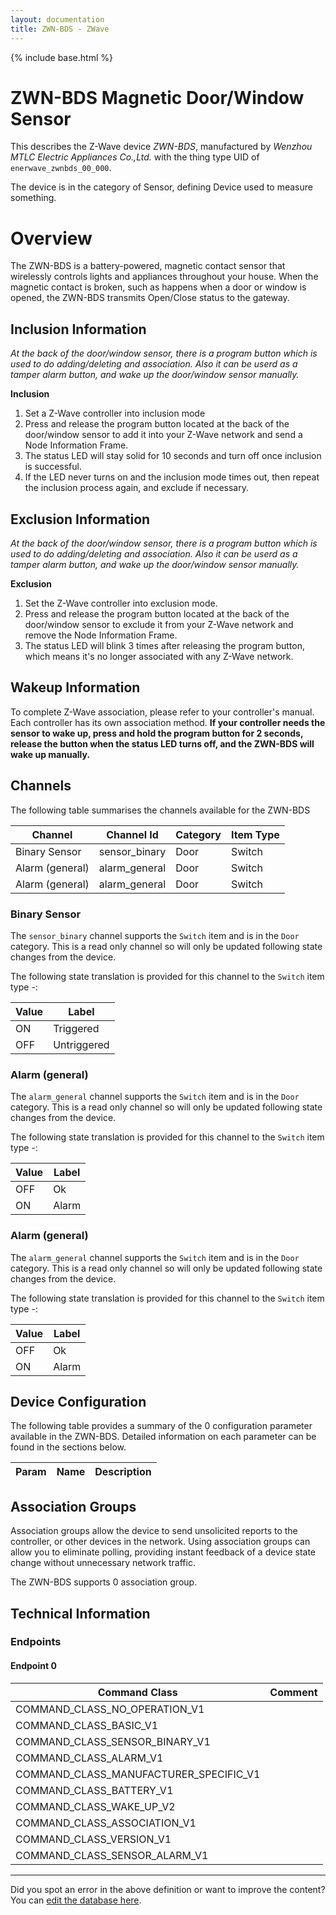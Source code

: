 ```yaml
---
layout: documentation
title: ZWN-BDS - ZWave
---
```


{% include base.html %}

# ZWN-BDS Magnetic Door/Window Sensor
This describes the Z-Wave device *ZWN-BDS*, manufactured by *Wenzhou MTLC Electric Appliances Co.,Ltd.* with the thing type UID of ```enerwave_zwnbds_00_000```.

The device is in the category of Sensor, defining Device used to measure something.

# Overview

The ZWN-BDS is a battery-powered, magnetic contact sensor that wirelessly controls lights and appliances throughout your house. When the magnetic contact is broken, such as happens when a door or window is opened, the ZWN-BDS transmits Open/Close status to the gateway.

## Inclusion Information

_At the back of the door/window sensor, there is a program button which is used to do adding/deleting and association. Also it can be userd as a tamper alarm button, and wake up the door/window sensor manually._

**Inclusion**

1. Set a Z-Wave controller into inclusion mode
2. Press and release the program button located at the back of the door/window sensor to add it into your Z-Wave network and send a Node Information Frame.
3. The status LED will stay solid for 10 seconds and turn off once inclusion is successful.
4. If the LED never turns on and the inclusion mode times out, then repeat the inclusion process again, and exclude if necessary.

## Exclusion Information

_At the back of the door/window sensor, there is a program button which is used to do adding/deleting and association. Also it can be userd as a tamper alarm button, and wake up the door/window sensor manually._

**Exclusion**

1. Set the Z-Wave controller into exclusion mode.
2. Press and release the program button located at the back of the door/window sensor to exclude it from your Z-Wave network and remove the Node Information Frame.
3. The status LED will blink 3 times after releasing the program button, which means it's no longer associated with any Z-Wave network.

## Wakeup Information

To complete Z-Wave association, please refer to your controller's manual. Each controller has its own association method. **If your controller needs the sensor to wake up, press and hold the program button for 2 seconds, release the button when the status LED turns off, and the ZWN-BDS will wake up manually.**

## Channels

The following table summarises the channels available for the ZWN-BDS

| Channel | Channel Id | Category | Item Type |
|---------|------------|----------|-----------|
| Binary Sensor | sensor_binary | Door | Switch | 
| Alarm (general) | alarm_general | Door | Switch | 
| Alarm (general) | alarm_general | Door | Switch | 

### Binary Sensor

The ```sensor_binary``` channel supports the ```Switch``` item and is in the ```Door``` category. This is a read only channel so will only be updated following state changes from the device.

The following state translation is provided for this channel to the ```Switch``` item type -:

| Value | Label     |
|-------|-----------|
| ON | Triggered |
| OFF | Untriggered |

### Alarm (general)

The ```alarm_general``` channel supports the ```Switch``` item and is in the ```Door``` category. This is a read only channel so will only be updated following state changes from the device.

The following state translation is provided for this channel to the ```Switch``` item type -:

| Value | Label     |
|-------|-----------|
| OFF | Ok |
| ON | Alarm |

### Alarm (general)

The ```alarm_general``` channel supports the ```Switch``` item and is in the ```Door``` category. This is a read only channel so will only be updated following state changes from the device.

The following state translation is provided for this channel to the ```Switch``` item type -:

| Value | Label     |
|-------|-----------|
| OFF | Ok |
| ON | Alarm |



## Device Configuration

The following table provides a summary of the 0 configuration parameter available in the ZWN-BDS.
Detailed information on each parameter can be found in the sections below.

| Param | Name  | Description |
|-------|-------|-------------|

## Association Groups

Association groups allow the device to send unsolicited reports to the controller, or other devices in the network. Using association groups can allow you to eliminate polling, providing instant feedback of a device state change without unnecessary network traffic.

The ZWN-BDS supports 0 association group.

## Technical Information

### Endpoints

#### Endpoint 0

| Command Class | Comment |
|---------------|---------|
| COMMAND_CLASS_NO_OPERATION_V1| |
| COMMAND_CLASS_BASIC_V1| |
| COMMAND_CLASS_SENSOR_BINARY_V1| |
| COMMAND_CLASS_ALARM_V1| |
| COMMAND_CLASS_MANUFACTURER_SPECIFIC_V1| |
| COMMAND_CLASS_BATTERY_V1| |
| COMMAND_CLASS_WAKE_UP_V2| |
| COMMAND_CLASS_ASSOCIATION_V1| |
| COMMAND_CLASS_VERSION_V1| |
| COMMAND_CLASS_SENSOR_ALARM_V1| |

---

Did you spot an error in the above definition or want to improve the content?
You can [edit the database here](http://www.cd-jackson.com/index.php/zwave/zwave-device-database/zwave-device-list/devicesummary/834).
